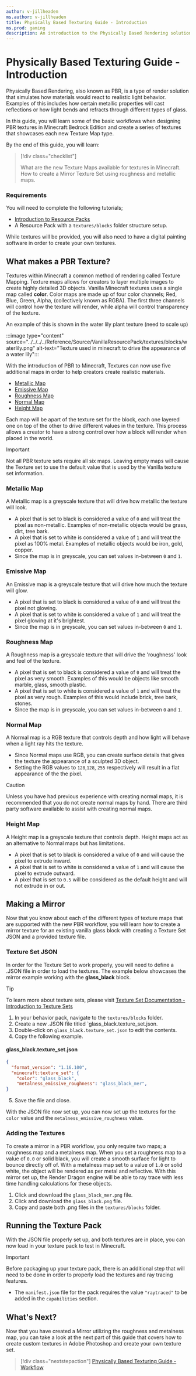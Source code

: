 ```yaml
---
author: v-jillheaden
ms.author: v-jillheaden
title: Physically Based Texturing Guide - Introduction
ms.prod: gaming
description: An introduction to the Physically Based Rendering solutions
---
```


# Physically Based Texturing Guide - Introduction

Physically Based Rendering, also known as PBR, is a type of render solution that simulates how materials would react to realistic light behavior. Examples of this includes how certain metallic properties will cast reflections or how light bends and refracts through different types of glass.

In this guide, you will learn some of the basic workflows when designing PBR textures in Minecraft:Bedrock Edition and create a series of textures that showcases each new Texture Map type.

By the end of this guide, you will learn:

> [!div class="checklist"]
>
> What are the new Texture Maps available for textures in Minecraft.
> How to create a Mirror Texture Set using roughness and metallic maps.

### Requirements

You will need to complete the following tutorials;

- [Introduction to Resource Packs](../../../ResourcePack.md)
- A Resource Pack with a `textures/blocks` folder structure setup.

While textures will be provided, you will also need to have a digital painting software in order to create your own textures.

## What makes a PBR Texture?

Textures within Minecraft a common method of rendering called Texture Mapping. Texture maps allows for creators to layer multiple images to create highly detailed 3D objects. Vanilla Minecraft textures uses a single map called **color**. Color maps are made up of four color channels; Red, Blue, Green, Alpha, (collectively known as RGBA). The first three channels will control how the texture will render, while alpha will control transparency of the texture.

An example of this is shown in the water lily plant texture (need to scale up)

:::image type="content" source="../../../../Reference/Source/VanillaResourcePack/textures/blocks/waterlily.png" alt-text="Texture used in minecraft to drive the appearance of a water lily":::

With the introduction of PBR to Minecraft, Textures can now use five additional maps in order to help creators create realistic materials.

- [Metallic Map](#metallic-map)
- [Emissive Map](#emissive-map)
- [Roughness Map](#roughness-map)
- [Normal Map](#normal-map)
- [Height Map](#height-map)

Each map will be apart of the texture set for the block, each one layered one on top of the other to drive different values in the texture. This process allows a creator to have a strong control over how a block will render when placed in the world.

> [!IMPORTANT]
> Not all PBR texture sets require all six maps. Leaving empty maps will cause the Texture set to use the default value that is used by the Vanilla texture set information.

### Metallic Map

A Metallic map is a greyscale texture that will drive how metallic the texture will look.

- A pixel that is set to black is considered a value of `0` and will treat the pixel as non-metallic. Examples of non-metallic objects would be grass, dirt, tree bark.
- A pixel that is set to white is considered a value of `1` and will treat the pixel as 100% metal. Examples of metallic objects would be iron, gold, copper.
- Since the map is in greyscale, you can set values in-between `0` and `1`.

### Emissive Map

An Emissive map is a greyscale texture that will drive how much the texture will glow.

- A pixel that is set to black is considered a value of `0` and will treat the pixel not glowing.
- A pixel that is set to white is considered a value of `1` and will treat the pixel glowing at it's brightest.
- Since the map is in greyscale, you can set values in-between `0` and `1`.

### Roughness Map

A Roughness map is a greyscale texture that will drive the 'roughness' look and feel of the texture.

- A pixel that is set to black is considered a value of `0` and will treat the pixel as very smooth. Examples of this would be objects like smooth marble, glass, smooth plastic.
- A pixel that is set to white is considered a value of `1` and will treat the pixel as very rough. Examples of this would include brick, tree bark, stones.
- Since the map is in greyscale, you can set values in-between `0` and `1`.

### Normal Map

A Normal map is a RGB texture that controls depth and how light will behave when a light ray hits the texture.

- Since Normal maps use RGB, you can create surface details that gives the texture the appearance of a sculpted 3D object.
- Setting the RGB values to `128`,`128`, `255` respectively will result in a flat appearance of the the pixel.

> [!CAUTION]
> Unless you have had previous experience with creating normal maps, it is recommended that you do not create normal maps by hand. There are third party software available to assist with creating normal maps.

### Height Map

A Height map is a greyscale texture that controls depth. Height maps act as an alternative to Normal maps but has limitations.

- A pixel that is set to black is considered a value of `0` and will cause the pixel to extrude inward.
- A pixel that is set to white is considered a value of `1` and will cause the pixel to extrude outward.
- A pixel that is set to `0.5` will be considered as the default height and will not extrude in or out.

## Making a Mirror

Now that you know about each of the different types of texture maps that are supported with the new PBR workflow, you will learn how to create a mirror texture for an existing vanilla glass block with creating a Texture Set JSON and a provided texture file.

### Texture Set JSON

In order for the Texture Set to work properly, you will need to define a .JSON file in order to load the textures. The example below showcases the mirror example working with the **glass_black** block.

> [!TIP]
> To learn more about texture sets, please visit [Texture Set Documentation - Introduction to Texture Sets](../../../../Reference/Content/TextureSetsReference/TextureSetsConcepts/TextureSetsIntroduction.md)

1. In your behavior pack, navigate to the `textures/blocks` folder.
1. Create a new .JSON file titled `glass_black.texture_set.json.
1. Double-click on `glass_black.texture_set.json` to edit the contents.
1. Copy the following example.

#### glass_black.texture_set.json

```JSON
{
  "format_version": "1.16.100",
  "minecraft:texture_set": {
    "color": "glass_black",
    "metalness_emissive_roughness": "glass_black_mer",
}
```

5. Save the file and close.

With the JSON file now set up, you can now set up the textures for the `color` value and the `metalness_emissive_roughness` value.

### Adding the Textures

To create a mirror in a PBR workflow, you only require two maps; a roughness map and a metalness map. When you set a roughness map to a value of `0.0` or solid black, you will create a smooth surface for light to bounce directly off of. With a metalness map set to a value of `1.0` or solid white, the object will be rendered as per metal and reflective. With this mirror set up, the Render Dragon engine will be able to ray trace with less time handling calculations for these objects.

<insert file>

1. Click and download the `glass_black_mer.png` file.
1. Click and download the `glass_black.png` file.
1. Copy and paste both .png files in the `textures/blocks` folder.

## Running the Texture Pack

With the JSON file properly set up, and both textures are in place, you can now load in your texture pack to test in Minecraft.

> [!IMPORTANT]
> Before packaging up your texture pack, there is an additional step that will need to be done in order to properly load the textures and ray tracing features.
>
> - The `manifest.json` file for the pack requires the value `"raytraced"` to be added in the `capabilities` section.

## What's Next?

Now that you have created a Mirror utilizing the roughness and metalness map, you can take a look at the next part of this guide that covers how to create custom textures in Adobe Photoshop and create your own texture set.

> [!div class="nextstepaction"]
> [Physically Based Texturing Guide - Workflow](Documents/RTX_PBRTexturingGuide_Workflow.md)
